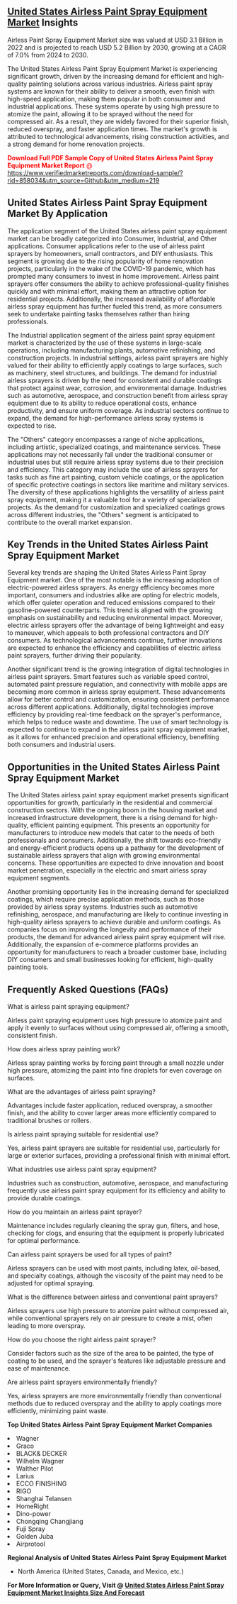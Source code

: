 <h2><a href="https://www.verifiedmarketreports.com/download-sample/?rid=858034&amp;utm_source=Github&amp;utm_medium=219" target="_blank">United States Airless Paint Spray Equipment Market</a> Insights</h2><p>Airless Paint Spray Equipment Market size was valued at USD 3.1 Billion in 2022 and is projected to reach USD 5.2 Billion by 2030, growing at a CAGR of 7.0% from 2024 to 2030.</p><p><p>The United States Airless Paint Spray Equipment Market is experiencing significant growth, driven by the increasing demand for efficient and high-quality painting solutions across various industries. Airless paint spray systems are known for their ability to deliver a smooth, even finish with high-speed application, making them popular in both consumer and industrial applications. These systems operate by using high pressure to atomize the paint, allowing it to be sprayed without the need for compressed air. As a result, they are widely favored for their superior finish, reduced overspray, and faster application times. The market's growth is attributed to technological advancements, rising construction activities, and a strong demand for home renovation projects. <p><span class=""><span style="color: #ff0000;"><strong>Download Full PDF Sample Copy of United States Airless Paint Spray Equipment Market Report</strong> @ </span><a href="https://www.verifiedmarketreports.com/download-sample/?rid=858034&amp;utm_source=Github&amp;utm_medium=219" target="_blank">https://www.verifiedmarketreports.com/download-sample/?rid=858034&amp;utm_source=Github&amp;utm_medium=219</a></span></p></p> <h2>United States Airless Paint Spray Equipment Market By Application</h2> <p>The application segment of the United States airless paint spray equipment market can be broadly categorized into Consumer, Industrial, and Other applications. Consumer applications refer to the use of airless paint sprayers by homeowners, small contractors, and DIY enthusiasts. This segment is growing due to the rising popularity of home renovation projects, particularly in the wake of the COVID-19 pandemic, which has prompted many consumers to invest in home improvement. Airless paint sprayers offer consumers the ability to achieve professional-quality finishes quickly and with minimal effort, making them an attractive option for residential projects. Additionally, the increased availability of affordable airless spray equipment has further fueled this trend, as more consumers seek to undertake painting tasks themselves rather than hiring professionals. <p>The Industrial application segment of the airless paint spray equipment market is characterized by the use of these systems in large-scale operations, including manufacturing plants, automotive refinishing, and construction projects. In industrial settings, airless paint sprayers are highly valued for their ability to efficiently apply coatings to large surfaces, such as machinery, steel structures, and buildings. The demand for industrial airless sprayers is driven by the need for consistent and durable coatings that protect against wear, corrosion, and environmental damage. Industries such as automotive, aerospace, and construction benefit from airless spray equipment due to its ability to reduce operational costs, enhance productivity, and ensure uniform coverage. As industrial sectors continue to expand, the demand for high-performance airless spray systems is expected to rise. <p>The "Others" category encompasses a range of niche applications, including artistic, specialized coatings, and maintenance services. These applications may not necessarily fall under the traditional consumer or industrial uses but still require airless spray systems due to their precision and efficiency. This category may include the use of airless sprayers for tasks such as fine art painting, custom vehicle coatings, or the application of specific protective coatings in sectors like maritime and military services. The diversity of these applications highlights the versatility of airless paint spray equipment, making it a valuable tool for a variety of specialized projects. As the demand for customization and specialized coatings grows across different industries, the "Others" segment is anticipated to contribute to the overall market expansion. <h2>Key Trends in the United States Airless Paint Spray Equipment Market</h2> <p>Several key trends are shaping the United States Airless Paint Spray Equipment market. One of the most notable is the increasing adoption of electric-powered airless sprayers. As energy efficiency becomes more important, consumers and industries alike are opting for electric models, which offer quieter operation and reduced emissions compared to their gasoline-powered counterparts. This trend is aligned with the growing emphasis on sustainability and reducing environmental impact. Moreover, electric airless sprayers offer the advantage of being lightweight and easy to maneuver, which appeals to both professional contractors and DIY consumers. As technological advancements continue, further innovations are expected to enhance the efficiency and capabilities of electric airless paint sprayers, further driving their popularity. <p>Another significant trend is the growing integration of digital technologies in airless paint sprayers. Smart features such as variable speed control, automated paint pressure regulation, and connectivity with mobile apps are becoming more common in airless spray equipment. These advancements allow for better control and customization, ensuring consistent performance across different applications. Additionally, digital technologies improve efficiency by providing real-time feedback on the sprayer's performance, which helps to reduce waste and downtime. The use of smart technology is expected to continue to expand in the airless paint spray equipment market, as it allows for enhanced precision and operational efficiency, benefiting both consumers and industrial users. <h2>Opportunities in the United States Airless Paint Spray Equipment Market</h2> <p>The United States airless paint spray equipment market presents significant opportunities for growth, particularly in the residential and commercial construction sectors. With the ongoing boom in the housing market and increased infrastructure development, there is a rising demand for high-quality, efficient painting equipment. This presents an opportunity for manufacturers to introduce new models that cater to the needs of both professionals and consumers. Additionally, the shift towards eco-friendly and energy-efficient products opens up a pathway for the development of sustainable airless sprayers that align with growing environmental concerns. These opportunities are expected to drive innovation and boost market penetration, especially in the electric and smart airless spray equipment segments. <p>Another promising opportunity lies in the increasing demand for specialized coatings, which require precise application methods, such as those provided by airless spray systems. Industries such as automotive refinishing, aerospace, and manufacturing are likely to continue investing in high-quality airless sprayers to achieve durable and uniform coatings. As companies focus on improving the longevity and performance of their products, the demand for advanced airless paint spray equipment will rise. Additionally, the expansion of e-commerce platforms provides an opportunity for manufacturers to reach a broader customer base, including DIY consumers and small businesses looking for efficient, high-quality painting tools. <h2>Frequently Asked Questions (FAQs)</h2> <p>What is airless paint spraying equipment?</p> <p>Airless paint spraying equipment uses high pressure to atomize paint and apply it evenly to surfaces without using compressed air, offering a smooth, consistent finish.</p> <p>How does airless spray painting work?</p> <p>Airless spray painting works by forcing paint through a small nozzle under high pressure, atomizing the paint into fine droplets for even coverage on surfaces.</p> <p>What are the advantages of airless paint spraying?</p> <p>Advantages include faster application, reduced overspray, a smoother finish, and the ability to cover larger areas more efficiently compared to traditional brushes or rollers.</p> <p>Is airless paint spraying suitable for residential use?</p> <p>Yes, airless paint sprayers are suitable for residential use, particularly for large or exterior surfaces, providing a professional finish with minimal effort.</p> <p>What industries use airless paint spray equipment?</p> <p>Industries such as construction, automotive, aerospace, and manufacturing frequently use airless paint spray equipment for its efficiency and ability to provide durable coatings.</p> <p>How do you maintain an airless paint sprayer?</p> <p>Maintenance includes regularly cleaning the spray gun, filters, and hose, checking for clogs, and ensuring that the equipment is properly lubricated for optimal performance.</p> <p>Can airless paint sprayers be used for all types of paint?</p> <p>Airless sprayers can be used with most paints, including latex, oil-based, and specialty coatings, although the viscosity of the paint may need to be adjusted for optimal spraying.</p> <p>What is the difference between airless and conventional paint sprayers?</p> <p>Airless sprayers use high pressure to atomize paint without compressed air, while conventional sprayers rely on air pressure to create a mist, often leading to more overspray.</p> <p>How do you choose the right airless paint sprayer?</p> <p>Consider factors such as the size of the area to be painted, the type of coating to be used, and the sprayer's features like adjustable pressure and ease of maintenance.</p> <p>Are airless paint sprayers environmentally friendly?</p> <p>Yes, airless sprayers are more environmentally friendly than conventional methods due to reduced overspray and the ability to apply coatings more efficiently, minimizing paint waste.</p></p><p><strong>Top United States Airless Paint Spray Equipment Market Companies</strong></p><div data-test-id=""><p><li>Wagner</li><li> Graco</li><li> BLACK& DECKER</li><li> Wilhelm Wagner</li><li> Walther Pilot</li><li> Larius</li><li> ECCO FINISHING</li><li> RIGO</li><li> Shanghai Telansen</li><li> HomeRight</li><li> Dino-power</li><li> Chongqing Changjiang</li><li> Fuji Spray</li><li> Golden Juba</li><li> Airprotool</li></p><div><strong>Regional Analysis of&nbsp;United States Airless Paint Spray Equipment Market</strong></div><ul><li dir="ltr"><p dir="ltr">North America&nbsp;(United States, Canada, and Mexico, etc.)</p></li></ul><p><strong>For More Information or Query, Visit @&nbsp;</strong><strong><a href="https://www.verifiedmarketreports.com/product/airless-paint-spray-equipment-market/?utm_source=Github&amp;utm_medium=219" target="_blank">United States Airless Paint Spray Equipment Market Insights Size And Forecast</a></strong></p></div>
